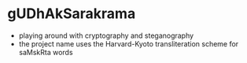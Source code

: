 # gUDhAkSarakrama
- playing around with cryptography and steganography
- the project name uses the Harvard-Kyoto transliteration scheme for saMskRta words